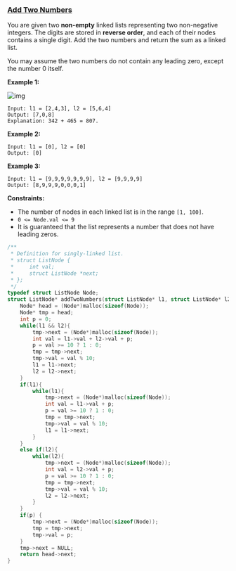 ### [Add Two Numbers](https://leetcode.com/problems/add-two-numbers/)

You are given two **non-empty** linked lists representing two non-negative integers. The digits are stored in **reverse order**, and each of their nodes contains a single digit. Add the two numbers and return the sum as a linked list.

You may assume the two numbers do not contain any leading zero, except the number 0 itself.

 

**Example 1:**

![img](https://assets.leetcode.com/uploads/2020/10/02/addtwonumber1.jpg)

```
Input: l1 = [2,4,3], l2 = [5,6,4]
Output: [7,0,8]
Explanation: 342 + 465 = 807.
```

**Example 2:**

```
Input: l1 = [0], l2 = [0]
Output: [0]
```

**Example 3:**

```
Input: l1 = [9,9,9,9,9,9,9], l2 = [9,9,9,9]
Output: [8,9,9,9,0,0,0,1]
```

 

**Constraints:**

- The number of nodes in each linked list is in the range `[1, 100]`.
- `0 <= Node.val <= 9`
- It is guaranteed that the list represents a number that does not have leading zeros.

```C
/**
 * Definition for singly-linked list.
 * struct ListNode {
 *     int val;
 *     struct ListNode *next;
 * };
 */
typedef struct ListNode Node;
struct ListNode* addTwoNumbers(struct ListNode* l1, struct ListNode* l2){
    Node* head = (Node*)malloc(sizeof(Node));
    Node* tmp = head;
    int p = 0;
    while(l1 && l2){
        tmp->next = (Node*)malloc(sizeof(Node));
        int val = l1->val + l2->val + p;
        p = val >= 10 ? 1 : 0;
        tmp = tmp->next;
        tmp->val = val % 10;
        l1 = l1->next;
        l2 = l2->next;
    }
    if(l1){
        while(l1){
            tmp->next = (Node*)malloc(sizeof(Node));
            int val = l1->val + p;
            p = val >= 10 ? 1 : 0;
            tmp = tmp->next;
            tmp->val = val % 10;
            l1 = l1->next;
        }
    }
    else if(l2){
        while(l2){
            tmp->next = (Node*)malloc(sizeof(Node));
            int val = l2->val + p;
            p = val >= 10 ? 1 : 0;
            tmp = tmp->next;
            tmp->val = val % 10;
            l2 = l2->next;
        }
    }
    if(p) {
        tmp->next = (Node*)malloc(sizeof(Node));
        tmp = tmp->next;
        tmp->val = p;
    }
    tmp->next = NULL;
    return head->next;
}
```

